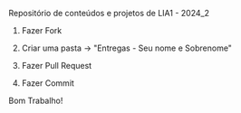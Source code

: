 Repositório de conteúdos e projetos de LIA1 - 2024_2


1. Fazer Fork

2. Criar uma pasta -> "Entregas - Seu nome e Sobrenome"

3. Fazer Pull Request

4. Fazer Commit


Bom Trabalho!
